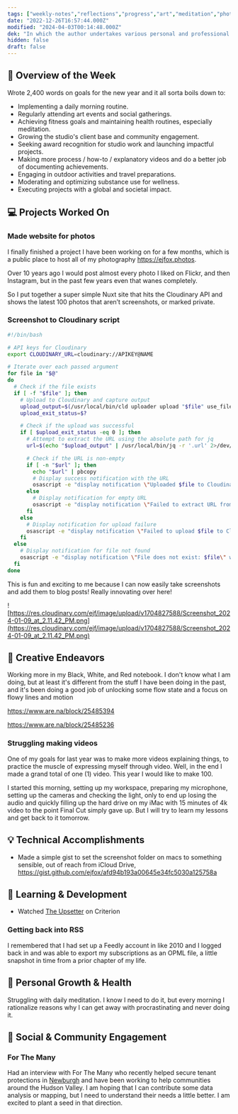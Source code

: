 ```yaml
---
tags: ["weekly-notes","reflections","progress","art","meditation","photography","video","health"]
date: "2022-12-26T16:57:44.000Z"
modified: "2024-04-03T00:14:48.000Z"
dek: "In which the author undertakes various personal and professional pursuits, from creating a photography website and scripting screenshot uploads to exploring new creative outlets and engaging in community initiatives."
hidden: false
draft: false
---
```

## 🌟 Overview of the Week

Wrote 2,400 words on goals for the new year and it all sorta boils down to:

- Implementing a daily morning routine.
- Regularly attending art events and social gatherings.
- Achieving fitness goals and maintaining health routines, especially meditation.
- Growing the studio's client base and community engagement.
- Seeking award recognition for studio work and launching impactful projects.
- Making more process / how-to / explanatory videos and do a better job of documenting achievements.
- Engaging in outdoor activities and travel preparations.
- Moderating and optimizing substance use for wellness.
- Executing projects with a global and societal impact.

## 💻 Projects Worked On

### Made website for photos

I finally finished a project I have been working on for a few months, which is a public place to host all of my photography <https://ejfox.photos>.

Over 10 years ago I would post almost every photo I liked on Flickr, and then Instagram, but in the past few years even that wanes completely.

So I put together a super simple Nuxt site that hits the Cloudinary API and shows the latest 100 photos that aren’t screenshots, or marked private.

### Screenshot to Cloudinary script
```bash
#!/bin/bash

# API keys for Cloudinary
export CLOUDINARY_URL=cloudinary://APIKEY@NAME

# Iterate over each passed argument
for file in "$@"
do
  # Check if the file exists
  if [ -f "$file" ]; then
    # Upload to Cloudinary and capture output
    upload_output=$(/usr/local/bin/cld uploader upload "$file" use_filename=true unique_filename=false 2>&1)
    upload_exit_status=$?

    # Check if the upload was successful
    if [ $upload_exit_status -eq 0 ]; then
      # Attempt to extract the URL using the absolute path for jq
      url=$(echo "$upload_output" | /usr/local/bin/jq -r '.url' 2>/dev/null)

      # Check if the URL is non-empty
      if [ -n "$url" ]; then
        echo "$url" | pbcopy
        # Display success notification with the URL
        osascript -e "display notification \"Uploaded $file to Cloudinary and URL copied to clipboard: $url\" with title \"Screenshot Upload\""
      else
        # Display notification for empty URL
        osascript -e "display notification \"Failed to extract URL from output\" with title \"Debug\""
      fi
    else
      # Display notification for upload failure
      osascript -e "display notification \"Failed to upload $file to Cloudinary. Error: $upload_output\" with title \"Screenshot Upload\""
    fi
  else
    # Display notification for file not found
    osascript -e "display notification \"File does not exist: $file\" with title \"Debug\""
  fi
done
```

This is fun and exciting to me because I can now easily take screenshots and add them to blog posts! Really innovating over here!

![https://res.cloudinary.com/ejf/image/upload/v1704827588/Screenshot_2024-01-09_at_2.11.42_PM.png](https://res.cloudinary.com/ejf/image/upload/v1704827588/Screenshot_2024-01-09_at_2.11.42_PM.png)

## 🎨 Creative Endeavors

Working more in my Black, White, and Red notebook. I don't know what I am doing, but at least it's different from the stuff I have been doing in the past, and it's been doing a good job of unlocking some flow state and a focus on flowy lines and motion

<https://www.are.na/block/25485394>

<https://www.are.na/block/25485236>

### Struggling making videos

One of my goals for last year was to make more videos explaining things, to practice the muscle of expressing myself through video. Well, in the end I made a grand total of one (1) video. This year I would like to make 100.

I started this morning, setting up my workspace, preparing my microphone, setting up the cameras and checking the light, only to end up losing the audio and quickly filling up the hard drive on my iMac with 15 minutes of 4k video to the point Final Cut simply gave up. But I will try to learn my lessons and get back to it tomorrow.

## 💡 Technical Accomplishments
- Made a simple gist to set the screenshot folder on macs to something sensible, out of reach from iCloud Drive, <https://gist.github.com/ejfox/afd94b193a00645e34fc5030a125758a>

## 📘 Learning & Development
- Watched [The Upsetter](https://en.wikipedia.org/wiki/The_Upsetter_(film)) on Criterion

### Getting back into RSS

I remembered that I had set up a Feedly account in like 2010 and I logged back in and was able to export my subscriptions as an OPML file, a little snapshot in time from a prior chapter of my life.

## 🌱 Personal Growth & Health

Struggling with daily meditation. I know I need to do it, but every morning I rationalize reasons why I can get away with procrastinating and never doing it.

## 🤝 Social & Community Engagement
### For The Many

Had an interview with For The Many who recently helped secure tenant protections in [Newburgh](https://spectrumlocalnews.com/nys/hudson-valley/housing/2023/12/20/newburgh-passes-emergency-tenant-protection-act) and have been working to help communities around the Hudson Valley. I am hoping that I can contribute some data analysis or mapping, but I need to understand their needs a little better. I am excited to plant a seed in that direction.

